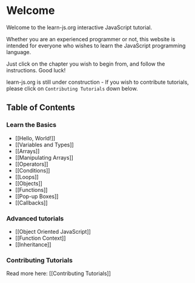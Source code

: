 # Welcome

Welcome to the learn-js.org interactive JavaScript tutorial. 

Whether you are an experienced programmer or not, this website is intended for everyone who wishes to learn the JavaScript programming language.

Just click on the chapter you wish to begin from, and follow the instructions. Good luck!

learn-js.org is still under construction - If you wish to contribute tutorials, please click on `Contributing Tutorials` down below.

Table of Contents
-----------------

### Learn the Basics

- [[Hello, World!]]
- [[Variables and Types]]
- [[Arrays]]
- [[Manipulating Arrays]]
- [[Operators]]
- [[Conditions]]
- [[Loops]]
- [[Objects]]
- [[Functions]]
- [[Pop-up Boxes]]
- [[Callbacks]]

### Advanced tutorials
- [[Object Oriented JavaScript]]
- [[Function Context]]
- [[Inheritance]]

### Contributing Tutorials

Read more here: [[Contributing Tutorials]]

